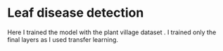 # Leaf disease detection
 
Here I trained the model with the plant village dataset . I trained only the final layers as I used transfer learning.
